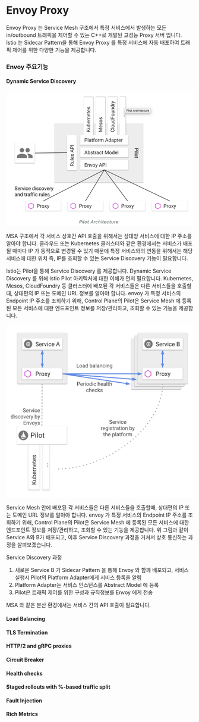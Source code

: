 # Envoy Proxy

Envoy Proxy 는 Service Mesh 구조에서 특정 서비스에서 발생하는 모든 in/outbound 트래픽을 제어할 수 있는 C++로 개발된 고성능 Proxy 서버 입니다. Istio 는 Sidecar Pattern을 통해 Envoy Proxy 를 특정 서비스에 자동 배포하여 트래픽 제어를 위한 다양한 기능을 제공합니다. 

### Envoy 주요기능

#### Dynamic Service Discovery

![](../../.gitbook/assets/image%20%2810%29.png)

MSA 구조에서 각 서비스 상호간  API 호출을 위해서는 상대방 서비스에 대한 IP 주소를 알아야 합니다. 클라우드 또는 Kubernetes 클러스터와 같은 환경에서는 서비스가 배포될 때마다 IP 가 동적으로 변경될 수 있기 때문에 특정 서비스와의 연동을 위해서는 해당 서비스에 대한 위치 즉, IP를 조회할 수 있는 Service Discovery 기능이 필요합니다.

Istio는 Pilot을 통해 Service Discovery 를 제공합니다. Dynamic Service Discovery 를 위해  Istio Pilot 아키텍처에 대한 이해가 먼저 필요합니다. Kubernetes, Mesos, CloudFoundry 등 클러스터에 배포된 각 서비스들은 다른 서비스들을 호출할때, 상대편의 IP 또는 도메인 URL 정보를 알아야 합니다. envoy 가 특정 서비스의 Endpoint IP 주소를 조회하기 위해, Control Plane의  Pilot은 Service Mesh 에 등록된 모든 서비스에 대한 엔드포인트 정보를 저장/관리하고, 조회할 수 있는 기능을 제공합니다.

![](../../.gitbook/assets/image%20%2815%29.png)

Service Mesh 안에 배포된 각 서비스들은 다른 서비스들을 호출할때, 상대편의 IP 또는 도메인 URL 정보를 알아야 합니다. envoy 가 특정 서비스의 Endpoint IP 주소를 조회하기 위해, Control Plane의  Pilot은 Service Mesh 에 등록된 모든 서비스에 대한 엔드포인트 정보를 저장/관리하고, 조회할 수 있는 기능을 제공합니다. 위 그림과 같이 Service A와 B가 배포되고, 이후 Service Discovery 과정을 거쳐서 상호 통신하는 과정을 살펴보겠습니다.

Service Discovery 과정

1. 새로운 Service B 가 Sidecar Pattern 을 통해 Envoy 와 함께 배포되고, 서비스 실행시 Pilot의 Platform Adapter에게 서비스 등록을 알림
2. Platform Adapter는 서비스 인스턴스를 Abstract Model 에 등록
3. Pilot은 트래픽 제어를 위한 구성과 규칙정보를 Envoy 에게 전송 



MSA 와 같은 분산 환경에서는 서비스 간의 API 호출이 필요합니다. 

#### Load Balancing

#### TLS Termination

#### HTTP/2 and gRPC proxies

#### Circuit Breaker

#### Health checks

#### Staged rollouts with %-based traffic split

#### Fault Injection

#### Rich Metrics



